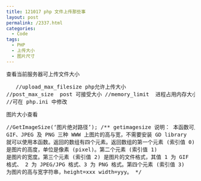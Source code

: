 ```yaml
---
title: 121017 php 文件上传那些事
layout: post
permalink: /2337.html
categories:
  - Code
tags:
  - PHP
  - 上传大小
  - 图片尺寸
---
```

查看当前服务器可上传文件大小 <pre lang=&#8221;php&#8221;> <?php phpinfo();?> &nbsp; //upload\_max\_filesize php允许上传大小 //post\_max\_size  post 可接受大小 //memory_limit  进程占用内存大小 //可在 php.ini 中修改 </pre> 图片大小查看 <pre> //GetImageSize(&#8216;图片绝对路径&#8217;); /*\* getimagesize 说明： 本函数可用来取得 GIF、JPEG 及 PNG 三种 WWW 上图片的高与宽，不需要安装 GD library 就可以使用本函数。返回的数组有四个元素。返回数组的第一个元素 (索引值 0) 是图片的高度，单位是像素 (pixel)。第二个元素 (索引值 1) 是图片的宽度。第三个元素 (索引值 2) 是图片的文件格式，其值 1 为 GIF 格式、 2 为 JPEG/JPG 格式、3 为 PNG 格式。第四个元素 (索引值 3) 为图片的高与宽字符串，height=xxx width=yyy。 \*/ </pre> &nbsp;